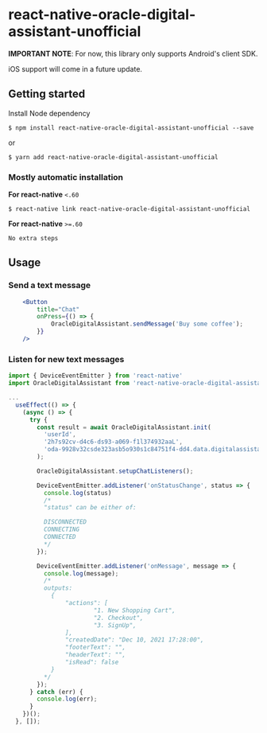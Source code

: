 # react-native-oracle-digital-assistant-unofficial

**IMPORTANT NOTE**: For now, this library only supports Android's client SDK. 

iOS support will come in a future update.

## Getting started

Install Node dependency

```$ npm install react-native-oracle-digital-assistant-unofficial --save```

or

```$ yarn add react-native-oracle-digital-assistant-unofficial```

### Mostly automatic installation

**For react-native** `<.60`

`$ react-native link react-native-oracle-digital-assistant-unofficial`

**For react-native** `>=.60`

`No extra steps`

## Usage

### Send a text message

```jsx
	<Button
		title="Chat"
		onPress={() => {
			OracleDigitalAssistant.sendMessage('Buy some coffee');
		}}
	/>
```

### Listen for new text messages

```jsx
import { DeviceEventEmitter } from 'react-native'
import OracleDigitalAssistant from 'react-native-oracle-digital-assistant-unofficial';

...
  useEffect(() => {
    (async () => {
      try {
        const result = await OracleDigitalAssistant.init(
          'userId',
          '2h7s92cv-d4c6-ds93-a069-f1l374932aaL',
          'oda-9928v32csde323asb5o930s1c84751f4-dd4.data.digitalassistant.oci.oraclecloud.com',
        );

        OracleDigitalAssistant.setupChatListeners();

        DeviceEventEmitter.addListener('onStatusChange', status => {
          console.log(status)
          /*
          "status" can be either of:

          DISCONNECTED
          CONNECTING
          CONNECTED
          */
        });

        DeviceEventEmitter.addListener('onMessage', message => {
          console.log(message);
          /*
          outputs:
			{
				"actions": [
						"1. New Shopping Cart",
						"2. Checkout",
						"3. SignUp",
				],
				"createdDate": "Dec 10, 2021 17:28:00",
				"footerText": "",
				"headerText": "",
				"isRead": false
			}
          */
        });
      } catch (err) {
        console.log(err);
      }
    })();
  }, []);
```
